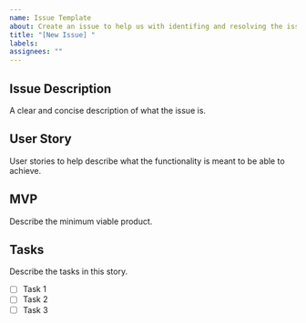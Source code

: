 ```yaml
---
name: Issue Template
about: Create an issue to help us with identifing and resolving the issue
title: "[New Issue] "
labels:
assignees: ""
---
```


## Issue Description

A clear and concise description of what the issue is.

## User Story

User stories to help describe what the functionality is meant to be able to achieve.

## MVP

Describe the minimum viable product.

## Tasks

Describe the tasks in this story.

- [ ] Task 1
- [ ] Task 2
- [ ] Task 3
